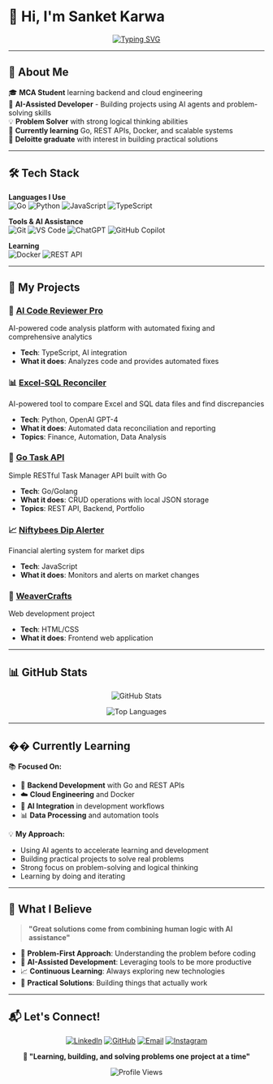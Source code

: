 # 👋 Hi, I'm **Sanket Karwa**

<div align="center">
  
[![Typing SVG](https://readme-typing-svg.herokuapp.com?font=Fira+Code&pause=1000&color=36BCF7&width=500&lines=MCA+Student+%7C+Problem+Solver;AI-Assisted+Development;Building+with+Go%2C+Python%2C+JavaScript;Learning+Backend+%26+Cloud+Engineering)](https://git.io/typing-svg)

</div>

---

## 🚀 About Me

🎓 **MCA Student** learning backend and cloud engineering  
🤖 **AI-Assisted Developer** - Building projects using AI agents and problem-solving skills  
💡 **Problem Solver** with strong logical thinking abilities  
🌱 **Currently learning** Go, REST APIs, Docker, and scalable systems  
🎯 **Deloitte graduate** with interest in building practical solutions  

---

## 🛠️ Tech Stack

**Languages I Use**  
![Go](https://img.shields.io/badge/Go-00ADD8?style=for-the-badge&logo=go&logoColor=white)
![Python](https://img.shields.io/badge/Python-3776AB?style=for-the-badge&logo=python&logoColor=white)
![JavaScript](https://img.shields.io/badge/JavaScript-F7DF1E?style=for-the-badge&logo=javascript&logoColor=black)
![TypeScript](https://img.shields.io/badge/TypeScript-007ACC?style=for-the-badge&logo=typescript&logoColor=white)

**Tools & AI Assistance**  
![Git](https://img.shields.io/badge/Git-F05032?style=for-the-badge&logo=git&logoColor=white)
![VS Code](https://img.shields.io/badge/VS%20Code-007ACC?style=for-the-badge&logo=visual-studio-code&logoColor=white)
![ChatGPT](https://img.shields.io/badge/ChatGPT-74aa9c?style=for-the-badge&logo=openai&logoColor=white)
![GitHub Copilot](https://img.shields.io/badge/GitHub%20Copilot-000000?style=for-the-badge&logo=github&logoColor=white)

**Learning**  
![Docker](https://img.shields.io/badge/Docker-2496ED?style=for-the-badge&logo=docker&logoColor=white)
![REST API](https://img.shields.io/badge/REST-02569B?style=for-the-badge&logo=rest&logoColor=white)

---

## 🚀 My Projects

### 🤖 [AI Code Reviewer Pro](https://github.com/sanketkarwalink/ai-code-reviewer-pro)
AI-powered code analysis platform with automated fixing and comprehensive analytics
- **Tech**: TypeScript, AI integration
- **What it does**: Analyzes code and provides automated fixes

### 📊 [Excel-SQL Reconciler](https://github.com/sanketkarwalink/Excel-SQL-reconciler)
AI-powered tool to compare Excel and SQL data files and find discrepancies
- **Tech**: Python, OpenAI GPT-4
- **What it does**: Automated data reconciliation and reporting
- **Topics**: Finance, Automation, Data Analysis

### 🔧 [Go Task API](https://github.com/sanketkarwalink/go-task-api)
Simple RESTful Task Manager API built with Go
- **Tech**: Go/Golang
- **What it does**: CRUD operations with local JSON storage
- **Topics**: REST API, Backend, Portfolio

### 📈 [Niftybees Dip Alerter](https://github.com/sanketkarwalink/niftybees-dip-alerter)
Financial alerting system for market dips
- **Tech**: JavaScript
- **What it does**: Monitors and alerts on market changes

### 🎨 [WeaverCrafts](https://github.com/sanketkarwalink/WeaverCrafts)
Web development project
- **Tech**: HTML/CSS
- **What it does**: Frontend web application

---

## 📊 GitHub Stats

<div align="center">

![GitHub Stats](https://github-readme-stats.vercel.app/api?username=sanketkarwalink&show_icons=true&theme=radical&hide_border=true)

![Top Languages](https://github-readme-stats.vercel.app/api/top-langs/?username=sanketkarwalink&layout=compact&theme=radical&hide_border=true)

</div>

---

## �� Currently Learning

📚 **Focused On:**
- 🔧 **Backend Development** with Go and REST APIs
- ☁️ **Cloud Engineering** and Docker
- 🤖 **AI Integration** in development workflows
- 📊 **Data Processing** and automation tools

💡 **My Approach:**
- Using AI agents to accelerate learning and development
- Building practical projects to solve real problems
- Strong focus on problem-solving and logical thinking
- Learning by doing and iterating

---

## 🌟 What I Believe

> **"Great solutions come from combining human logic with AI assistance"**

- 🧠 **Problem-First Approach**: Understanding the problem before coding
- 🤖 **AI-Assisted Development**: Leveraging tools to be more productive
- 📈 **Continuous Learning**: Always exploring new technologies
- 💼 **Practical Solutions**: Building things that actually work

---

## 📬 Let's Connect!

<div align="center">

[![LinkedIn](https://img.shields.io/badge/LinkedIn-0077B5?style=for-the-badge&logo=linkedin&logoColor=white)](https://linkedin.com/in/sanketkarwa)
[![GitHub](https://img.shields.io/badge/GitHub-100000?style=for-the-badge&logo=github&logoColor=white)](https://github.com/sanketkarwalink)
[![Email](https://img.shields.io/badge/Email-D14836?style=for-the-badge&logo=gmail&logoColor=white)](mailto:sanketkarwa.work@gmail.com)
[![Instagram](https://img.shields.io/badge/Instagram-E4405F?style=for-the-badge&logo=instagram&logoColor=white)](https://www.instagram.com/sankettkarwa/)

**💭 "Learning, building, and solving problems one project at a time"**

![Profile Views](https://komarev.com/ghpvc/?username=sanketkarwalink&color=brightgreen&style=flat)

</div>
